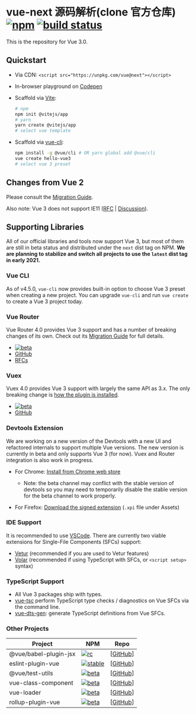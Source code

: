 # vue-next 源码解析(clone 官方仓库) [![npm](https://img.shields.io/npm/v/vue/next.svg)](https://www.npmjs.com/package/vue/v/next) [![build status](https://github.com/vuejs/vue-next/actions/workflows/ci.yml/badge.svg?branch=master)](https://github.com/vuejs/vue-next/actions/workflows/ci.yml)

This is the repository for Vue 3.0.

## Quickstart

- Via CDN: `<script src="https://unpkg.com/vue@next"></script>`
- In-browser playground on [Codepen](https://codepen.io/yyx990803/pen/OJNoaZL)
- Scaffold via [Vite](https://github.com/vitejs/vite):

  ```bash
  # npm
  npm init @vitejs/app
  # yarn
  yarn create @vitejs/app
  # select vue template
  ```

- Scaffold via [vue-cli](https://cli.vuejs.org/):

  ```bash
  npm install -g @vue/cli # OR yarn global add @vue/cli
  vue create hello-vue3
  # select vue 3 preset
  ```

## Changes from Vue 2

Please consult the [Migration Guide](https://v3.vuejs.org/guide/migration/introduction.html).

Also note: Vue 3 does not support IE11 ([RFC](https://github.com/vuejs/rfcs/blob/master/active-rfcs/0038-vue3-ie11-support.md) | [Discussion](https://github.com/vuejs/rfcs/discussions/296)).

## Supporting Libraries

All of our official libraries and tools now support Vue 3, but most of them are still in beta status and distributed under the `next` dist tag on NPM. **We are planning to stabilize and switch all projects to use the `latest` dist tag in early 2021.**

### Vue CLI

As of v4.5.0, `vue-cli` now provides built-in option to choose Vue 3 preset when creating a new project. You can upgrade `vue-cli` and run `vue create` to create a Vue 3 project today.

### Vue Router

Vue Router 4.0 provides Vue 3 support and has a number of breaking changes of its own. Check out its [Migration Guide](https://next.router.vuejs.org/guide/migration/) for full details.

- [![beta](https://img.shields.io/npm/v/vue-router/next.svg)](https://www.npmjs.com/package/vue-router/v/next)
- [GitHub](https://github.com/vuejs/vue-router-next)
- [RFCs](https://github.com/vuejs/rfcs/pulls?q=is%3Apr+is%3Amerged+label%3Arouter)

### Vuex

Vuex 4.0 provides Vue 3 support with largely the same API as 3.x. The only breaking change is [how the plugin is installed](https://github.com/vuejs/vuex/tree/4.0#breaking-changes).

- [![beta](https://img.shields.io/npm/v/vuex/next.svg)](https://www.npmjs.com/package/vuex/v/next)
- [GitHub](https://github.com/vuejs/vuex/tree/4.0)

### Devtools Extension

We are working on a new version of the Devtools with a new UI and refactored internals to support multiple Vue versions. The new version is currently in beta and only supports Vue 3 (for now). Vuex and Router integration is also work in progress.

- For Chrome: [Install from Chrome web store](https://chrome.google.com/webstore/detail/vuejs-devtools/ljjemllljcmogpfapbkkighbhhppjdbg?hl=en)

  - Note: the beta channel may conflict with the stable version of devtools so you may need to temporarily disable the stable version for the beta channel to work properly.

- For Firefox: [Download the signed extension](https://github.com/vuejs/vue-devtools/releases/tag/v6.0.0-beta.2) (`.xpi` file under Assets)

### IDE Support

It is recommended to use [VSCode](https://code.visualstudio.com/). There are currently two viable extensions for Single-File Components (SFCs) support:

- [Vetur](https://marketplace.visualstudio.com/items?itemName=octref.vetur) (recommended if you are used to Vetur features)
- [Volar](https://marketplace.visualstudio.com/items?itemName=johnsoncodehk.volar) (recommended if using TypeScript with SFCs, or `<script setup>` syntax)

### TypeScript Support

- All Vue 3 packages ship with types.
- [vue-tsc](https://github.com/johnsoncodehk/vue-tsc) perform TypeScript type checks / diagnostics on Vue SFCs via the command line.
- [vue-dts-gen](https://github.com/egoist/vue-dts-gen): generate TypeScript definitions from Vue SFCs.

### Other Projects

| Project               | NPM                             | Repo                 |
| --------------------- | ------------------------------- | -------------------- |
| @vue/babel-plugin-jsx | [![rc][jsx-badge]][jsx-npm]     | [[GitHub][jsx-code]] |
| eslint-plugin-vue     | [![stable][epv-badge]][epv-npm] | [[GitHub][epv-code]] |
| @vue/test-utils       | [![beta][vtu-badge]][vtu-npm]   | [[GitHub][vtu-code]] |
| vue-class-component   | [![beta][vcc-badge]][vcc-npm]   | [[GitHub][vcc-code]] |
| vue-loader            | [![beta][vl-badge]][vl-npm]     | [[GitHub][vl-code]]  |
| rollup-plugin-vue     | [![beta][rpv-badge]][rpv-npm]   | [[GitHub][rpv-code]] |

[jsx-badge]: https://img.shields.io/npm/v/@vue/babel-plugin-jsx.svg
[jsx-npm]: https://www.npmjs.com/package/@vue/babel-plugin-jsx
[jsx-code]: https://github.com/vuejs/jsx-next
[vd-badge]: https://img.shields.io/npm/v/@vue/devtools/beta.svg
[vd-npm]: https://www.npmjs.com/package/@vue/devtools/v/beta
[vd-code]: https://github.com/vuejs/vue-devtools/tree/next
[epv-badge]: https://img.shields.io/npm/v/eslint-plugin-vue.svg
[epv-npm]: https://www.npmjs.com/package/eslint-plugin-vue
[epv-code]: https://github.com/vuejs/eslint-plugin-vue
[vtu-badge]: https://img.shields.io/npm/v/@vue/test-utils/next.svg
[vtu-npm]: https://www.npmjs.com/package/@vue/test-utils/v/next
[vtu-code]: https://github.com/vuejs/vue-test-utils-next
[jsx-badge]: https://img.shields.io/npm/v/@ant-design-vue/babel-plugin-jsx.svg
[jsx-npm]: https://www.npmjs.com/package/@ant-design-vue/babel-plugin-jsx
[jsx-code]: https://github.com/vueComponent/jsx
[vcc-badge]: https://img.shields.io/npm/v/vue-class-component/next.svg
[vcc-npm]: https://www.npmjs.com/package/vue-class-component/v/next
[vcc-code]: https://github.com/vuejs/vue-class-component/tree/next
[vl-badge]: https://img.shields.io/npm/v/vue-loader/next.svg
[vl-npm]: https://www.npmjs.com/package/vue-loader/v/next
[vl-code]: https://github.com/vuejs/vue-loader/tree/next
[rpv-badge]: https://img.shields.io/npm/v/rollup-plugin-vue/next.svg
[rpv-npm]: https://www.npmjs.com/package/rollup-plugin-vue/v/next
[rpv-code]: https://github.com/vuejs/rollup-plugin-vue/tree/next
